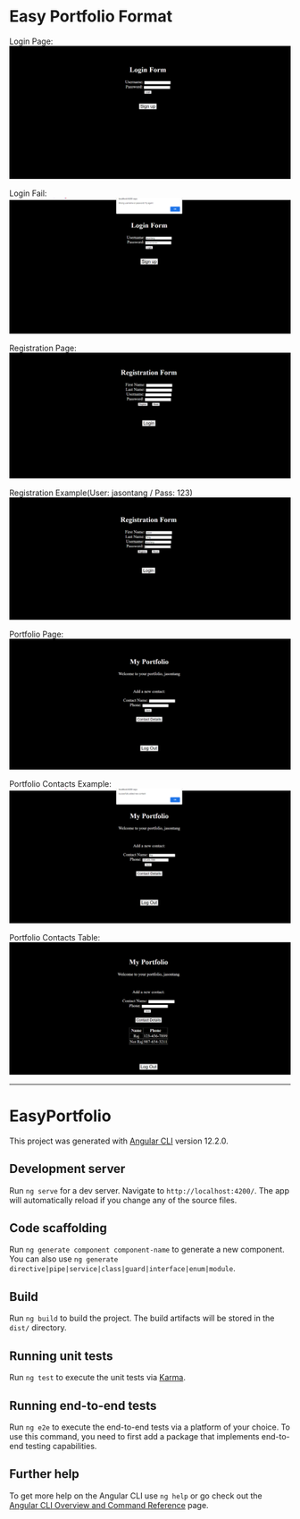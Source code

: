 # Easy Portfolio Format
Login Page:
![Login](/Phase2/EasyPortfolio/images/epLogin.png)


Login Fail:
![LoginFail](/Phase2/EasyPortfolio/images/epLoginFail.png)


Registration Page:
![Reg](/Phase2/EasyPortfolio/images/epReg.png)


Registration Example(User: jasontang / Pass: 123)
![RegEx](/Phase2/EasyPortfolio/images/epRegEx.png)


Portfolio Page:
![Portfolio](/Phase2/EasyPortfolio/images/epPort.png)


Portfolio Contacts Example:
![PortfolioEx](/Phase2/EasyPortfolio/images/epPortEx.png)


Portfolio Contacts Table:
![Table](/Phase2/EasyPortfolio/images/epPortTable.png)

---

# EasyPortfolio

This project was generated with [Angular CLI](https://github.com/angular/angular-cli) version 12.2.0.

## Development server

Run `ng serve` for a dev server. Navigate to `http://localhost:4200/`. The app will automatically reload if you change any of the source files.

## Code scaffolding

Run `ng generate component component-name` to generate a new component. You can also use `ng generate directive|pipe|service|class|guard|interface|enum|module`.

## Build

Run `ng build` to build the project. The build artifacts will be stored in the `dist/` directory.

## Running unit tests

Run `ng test` to execute the unit tests via [Karma](https://karma-runner.github.io).

## Running end-to-end tests

Run `ng e2e` to execute the end-to-end tests via a platform of your choice. To use this command, you need to first add a package that implements end-to-end testing capabilities.

## Further help

To get more help on the Angular CLI use `ng help` or go check out the [Angular CLI Overview and Command Reference](https://angular.io/cli) page.
